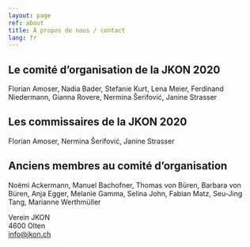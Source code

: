 ```yaml
---
layout: page
ref: about
title: À propos de nous / contact
lang: fr
---
```


## Le comité d’organisation de la JKON 2020

Florian Amoser, Nadia Bader, Stefanie Kurt, Lena Meier, Ferdinand Niedermann, Gianna Rovere, Nermina Šerifović, Janine Strasser

## Les commissaires de la JKON 2020

Florian Amoser, Nermina Šerifović, Janine Strasser

## Anciens membres au comité d’organisation

Noëmi Ackermann, Manuel Bachofner, Thomas von Büren, Barbara von Büren, Anja Egger, Melanie Gamma, Selina John, Fabian Matz, Seu-Jing Tang, Marianne Werthmüller

Verein JKON  
4600 Olten  
[info@jkon.ch](mailto:info@jkon.ch)
